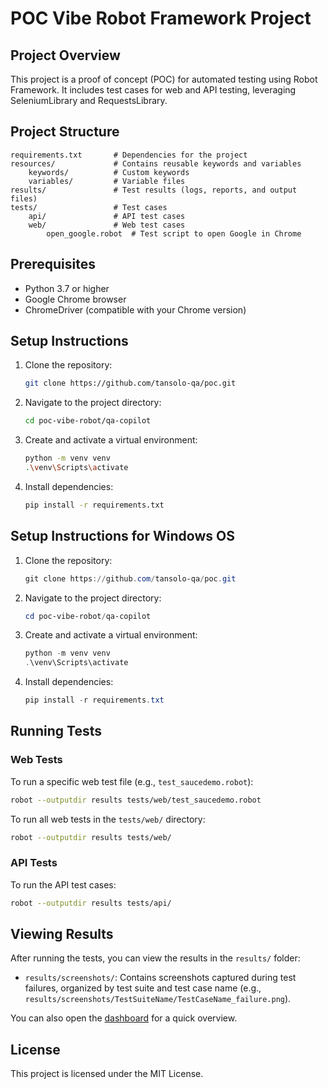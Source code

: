 # POC Vibe Robot Framework Project

## Project Overview
This project is a proof of concept (POC) for automated testing using Robot Framework. It includes test cases for web and API testing, leveraging SeleniumLibrary and RequestsLibrary.

## Project Structure
```
requirements.txt       # Dependencies for the project
resources/             # Contains reusable keywords and variables
    keywords/          # Custom keywords
    variables/         # Variable files
results/               # Test results (logs, reports, and output files)
tests/                 # Test cases
    api/               # API test cases
    web/               # Web test cases
        open_google.robot  # Test script to open Google in Chrome
```

## Prerequisites
- Python 3.7 or higher
- Google Chrome browser
- ChromeDriver (compatible with your Chrome version)

## Setup Instructions
1. Clone the repository:
   ```bash
   git clone https://github.com/tansolo-qa/poc.git
   ```
2. Navigate to the project directory:
   ```bash
   cd poc-vibe-robot/qa-copilot
   ```
3. Create and activate a virtual environment:
   ```bash
   python -m venv venv
   .\venv\Scripts\activate
   ```
4. Install dependencies:
   ```bash
   pip install -r requirements.txt
   ```

## Setup Instructions for Windows OS
1. Clone the repository:
   ```powershell
   git clone https://github.com/tansolo-qa/poc.git
   ```
2. Navigate to the project directory:
   ```powershell
   cd poc-vibe-robot/qa-copilot
   ```
3. Create and activate a virtual environment:
   ```powershell
   python -m venv venv
   .\venv\Scripts\activate
   ```
4. Install dependencies:
   ```powershell
   pip install -r requirements.txt
   ```

## Running Tests
### Web Tests
To run a specific web test file (e.g., `test_saucedemo.robot`):
```bash
robot --outputdir results tests/web/test_saucedemo.robot
```

To run all web tests in the `tests/web/` directory:
```bash
robot --outputdir results tests/web/
```

### API Tests
To run the API test cases:
```bash
robot --outputdir results tests/api/
```

## Viewing Results
After running the tests, you can view the results in the `results/` folder:
- `results/screenshots/`: Contains screenshots captured during test failures, organized by test suite and test case name (e.g., `results/screenshots/TestSuiteName/TestCaseName_failure.png`).

You can also open the [dashboard](results/dashboard.html) for a quick overview.

## License
This project is licensed under the MIT License.

